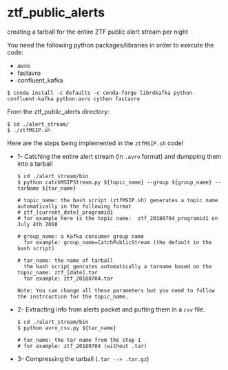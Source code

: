 # ztf_public_alerts
creating a tarball for the entire ZTF public alert stream per night

You need the following python packages/libraries in order to execute the code:

- avro
- fastavro
- confluent_kafka 

```
$ conda install -c defaults -c conda-forge librdkafka python-confluent-kafka python-avro cython fastavro
```

From the ztf_public_alerts directory:

```
$ cd ./alert_stream/
$ ./ztfMSIP.sh
```

Here are the steps being implemented in the `ztfMSIP.sh` code! 
- 1- Catching the entire alert stream (in `.avro` format) and dumpping them into a tarball
     
     ```
     $ cd ./alert_stream/bin
     $ python catchMSIPStream.py ${topic_name} --group ${group_name} --tarName ${tar_name}
     
     # topic_name: the bash script (ztfMSIP.sh) generates a topic name automatically in the following format
     # ztf_[current_date]_programid1
     # for example here is the topic name:  ztf_20180704_programid1 on July 4th 2018
     
     # group_name: a Kafka consumer group name
       for example: group_name=CatchPublicStream (the default in the bash script)
       
     # tar_name: the name of tarball
       the bash script genrates automatically a tarname based on the topic_name: ztf_[date].tar
       for example: ztf_20180704.tar
       
     Note: You can change all these parameters but you need to follow the instrcuction for the topic_name.
     ```
     
- 2- Extracting info from alerts packet and putting them in a `csv` file.
    
     ```
     $ cd ./alert_stream/bin
     $ python avro_csv.py ${tar_name}
     
     # tar_name: the tar name from the step 1 
     # for example: ztf_20180704 (without .tar)
     ```
     
- 3- Compressing the tarball (`.tar --> .tar.gz`)
